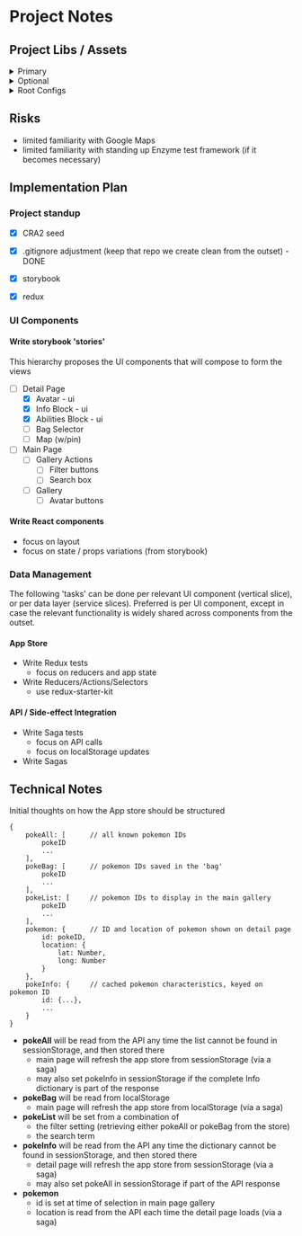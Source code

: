 # Project Notes

## Project Libs / Assets

<details><summary>Primary</summary>

- CRA2 (gets CSS, babel, webpack, Jest, etc... mostly 'for free')
- storybook (iterate / test over UIs in TDD/CDD mode w/o API deps)
- redux - use the redux-starter-kit... much more compact (or zero) boilerplate
</details>

<details><summary>Optional</summary>

- redux-saga - only if we need it
- enzyme - if rendered unit test are useful beyond storybook capabilities
- router - if conditional rendering between Main vs Detail starts to feel hacky
- browser-side cache (lib TBD) - if redux states or localStorage start to get brittle
</details>

<details><summary>Root Configs</summary>

(adjust or create as necessary)

- .gitignore
- .editorconfig
- .babelrc
</details>

## Risks
- limited familiarity with Google Maps
- limited familiarity with standing up Enzyme test framework (if it becomes necessary)


## Implementation Plan
### Project standup
- [x] CRA2 seed
- [x] .gitignore adjustment (keep that repo we create clean from the outset) - DONE
- [x] storybook
- [x] redux


### UI Components
#### Write storybook 'stories'
This hierarchy proposes the UI components that will compose to form the views

- [ ] Detail Page
    - [x] Avatar - ui
    - [x] Info Block - ui
    - [x] Abilities Block - ui
    - [ ] Bag Selector
    - [ ] Map (w/pin)
- [ ] Main Page
    - [ ] Gallery Actions
        - [ ] Filter buttons
        - [ ] Search box
    - [ ] Gallery
        - [ ] Avatar buttons

#### Write React components
- focus on layout
- focus on state / props variations (from storybook)

### Data Management
The following 'tasks' can be done per relevant UI component (vertical slice), or per data layer (service slices). Preferred is per UI component, except in case the relevant functionality is widely shared across components from the outset.

#### App Store
- Write Redux tests
    - focus on reducers and app state
- Write Reducers/Actions/Selectors
    - use redux-starter-kit

#### API / Side-effect Integration
- Write Saga tests
    - focus on API calls
    - focus on localStorage updates
- Write Sagas


## Technical Notes

Initial thoughts on how the App store should be structured

```
{
    pokeAll: [      // all known pokemon IDs
        pokeID
        ...
    ],
    pokeBag: [      // pokemon IDs saved in the 'bag'
        pokeID
        ...
    ],
    pokeList: [     // pokemon IDs to display in the main gallery
        pokeID
        ...
    ],
    pokemon: {      // ID and location of pokemon shown on detail page
        id: pokeID,
        location: {
            lat: Number,
            long: Number
        }
    },
    pokeInfo: {     // cached pokemon characteristics, keyed on pokemon ID
        id: {...},
        ...
    }    
}
```

- **pokeAll** will be read from the API any time the list cannot be found in sessionStorage, and then stored there
    - main page will refresh the app store from sessionStorage (via a saga)
    - may also set pokeInfo in sessionStorage if the complete Info dictionary is part of the response
- **pokeBag** will be read from localStorage
    - main page will refresh the app store from localStorage (via a saga)
- **pokeList** will be set from a combination of
    - the filter setting (retrieving either pokeAll or pokeBag from the store)
    - the search term
- **pokeInfo** will be read from the API any time the dictionary cannot be found in sessionStorage, and then stored there
    - detail page will refresh the app store from sessionStorage (via a saga)
    - may also set pokeAll in sessionStorage if part of the API response
- **pokemon**
    - id is set at time of selection in main page gallery
    - location is read from the API each time the detail page loads (via a saga)
